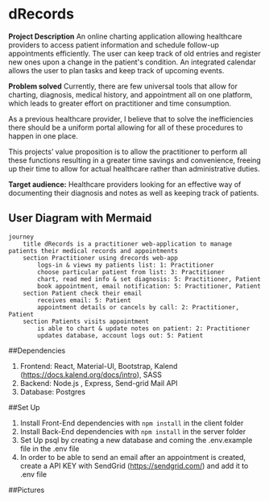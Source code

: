 # dRecords

**Project Description**
An online charting application allowing healthcare providers to access patient information and schedule follow-up appointments efficiently. The user can keep track of old entries and register new ones upon a change in the patient's condition. An integrated calendar allows the user to plan tasks and keep track of upcoming events.

**Problem solved** 
Currently, there are few universal tools that allow for charting, diagnosis, medical history, and appointment all on one platform, which leads to greater effort on practitioner and time consumption. 

As a previous healthcare provider, I believe that to solve the inefficiencies there should be a uniform portal allowing for all of these procedures to happen in one place. 

This projects’ value proposition is to allow the practitioner to perform all these functions resulting in a greater time savings and convenience, freeing up their time to allow for actual healthcare rather than administrative duties. 


**Target audience:** Healthcare providers looking for an effective way of documenting their diagnosis and notes as well as keeping track of patients.

## User Diagram with Mermaid

``` mermaid
journey
	title dRecords is a practitioner web-application to manage patients their medical records and appointments
	section Practitioner using drecords web-app
		logs-in & views my patients list: 1: Practitioner
		choose particular patient from list: 3: Practitioner
		chart, read med info & set diagnosis: 5: Practitioner, Patient
		book appointment, email notification: 5: Practitioner, Patient
	section Patient check their email
		receives email: 5: Patient
		appointment details or cancels by call: 2: Practitioner, Patient
	section Patients visits appointment
		is able to chart & update notes on patient: 2: Practitioner
		updates database, account logs out: 5: Patient
```
##Dependencies 
1. Frontend: React, Material-UI, Bootstrap, Kalend (https://docs.kalend.org/docs/intro), SASS
2. Backend: Node.js , Express, Send-grid Mail API
3. Database: Postgres


##Set Up 
1. Install Front-End dependencies with ```npm install``` in the client folder 
2. Install Back-End dependencies with ```npm install``` in the server folder
3. Set Up psql by creating a new database and coming the .env.example file in the .env file 
4. In order to be able to send an email after an appointment is created, create a API KEY with SendGrid (https://sendgrid.com/) and add it to .env file

##Pictures 
